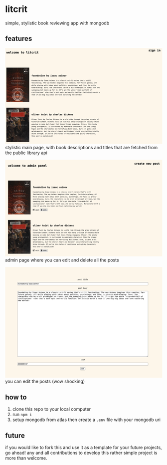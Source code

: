 # litcrit

simple, stylistic book reviewing app with mongodb

## features

![main page](/images/litcrit-main.png)
stylistic main page, with book descriptions and titles that are fetched from the public library api

![admin page](/images/litcrit-admin.png)
admin page where you can edit and delete all the posts

![edit page](/images/litcrit-edit.png)
you can edit the posts (wow shocking)

## how to

1. clone this repo to your local computer
2. run `npm i`
3. setup mongodb from atlas then create a `.env` file with your mongodb uri

## future

if you would like to fork this and use it as a template for your future projects, go ahead! any and all contributions to develop this rather simple project is more than welcome.
